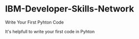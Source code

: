 # IBM-Developer-Skills-Network
Write Your First Pyhton Code

It's helpfull to write your first code in Pyhton
